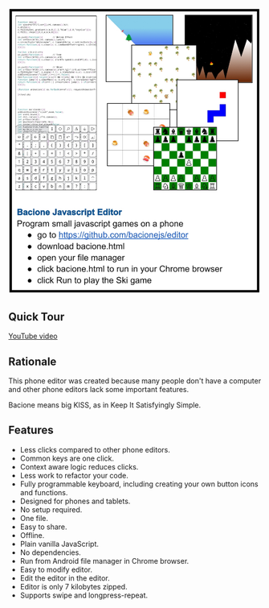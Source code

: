[![Info](README.JPG)](bacione.html)

## Quick Tour

[YouTube video](http://www.youtube.com/watch?v=7mw81Jz0-30)

## Rationale

This phone editor was created because many people don't have a computer and other phone editors lack some important features.

Bacione means big KISS, as in Keep It Satisfyingly Simple.

## Features

- Less clicks compared to other phone editors.
- Common keys are one click.
- Context aware logic reduces clicks.
- Less work to refactor your code.
- Fully programmable keyboard, including creating your own button icons and functions.
- Designed for phones and tablets.
- No setup required.
- One file.
- Easy to share.
- Offline.
- Plain vanilla JavaScript.
- No dependencies.
- Run from Android file manager in Chrome browser.
- Easy to modify editor.
- Edit the editor in the editor.
- Editor is only 7 kilobytes zipped.
- Supports swipe and longpress-repeat.
